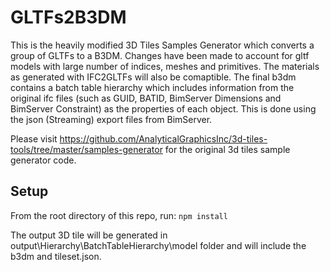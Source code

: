 # GLTFs2B3DM

This is the heavily modified 3D Tiles Samples Generator which converts a group of GLTFs to a B3DM. Changes have been made to account for gltf models with large number of indices, meshes and primitives. The materials as generated with IFC2GLTFs will also be comaptible. The final b3dm contains a batch table hierarchy which includes information from the original ifc files (such as GUID, BATID, BimServer Dimensions and BimServer Constraint) as the properties of each object. This is done using the json (Streaming) export files from BimServer.

Please visit https://github.com/AnalyticalGraphicsInc/3d-tiles-tools/tree/master/samples-generator for the original 3d tiles sample generator code.

## Setup

From the root directory of this repo, run: `npm install`

The output 3D tile will be generated in output\Hierarchy\BatchTableHierarchy\model folder and will include the b3dm and tileset.json.
